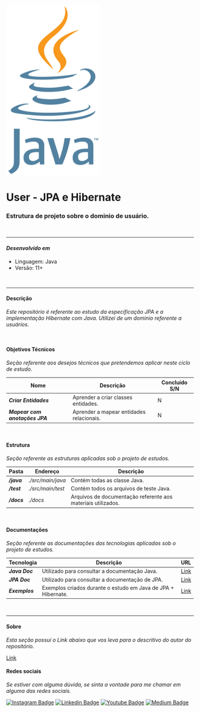 <img src="./docs/images/java_image.png " width=250>

# User - JPA e Hibernate

### Estrutura de projeto sobre o dominio de usuário.

</br>
<hr>

#### ***Desenvolvido em***

- Linguagem: Java
- Versão: 11+

</br>
<hr>

#### **Descrição**

*Este repositório é referente ao estudo da especificação JPA e a implementação Hibernate com Java. Utilizei de um dominio referente a usuários.*

</br>

#### **Objetivos Técnicos**

*Seção referente aos desejos técnicos que pretendemos aplicar neste ciclo de estudo.*

| Nome                           | Descrição                                | Concluído S/N |
|--------------------------------|------------------------------------------|---------------|
| ***Criar Entidades***          | Aprender a criar classes entidades.      | N             |
| ***Mapear com anotações JPA*** | Aprender a mapear entidades relacionais. | N             |

</br>

#### **Estrutura**

*Seção referente as estruturas aplicadas sob o projeto de estudos.*

| Pasta       | Endereço          | Descrição |
|-------------|-------------------|------------|
| ***/java*** | *./src/main/java* | Contém todas as classe Java.
| ***/test*** | *./src/main/test* | Contém todos os arquivos de teste Java.
| ***/docs*** | *./docs*          | Arquivos de documentação referente aos materiais utilizados.

</br>

#### **Documentações**

*Seção referente as documentações das tecnologias aplicadas sob o projeto de estudos.*

| Tecnologia     | Descrição                                                     | URL |
|----------------|---------------------------------------------------------------|------------|
| ***Java Doc*** | Utilizado para consultar a documentação Java.                 | [Link](https://docs.oracle.com/en/java/) |
| ***JPA Doc***  | Utilizado para consultar a documentação de JPA.               | [Link](https://docs.oracle.com/javaee/7/api/javax/persistence/package-summary.html) |
| ***Exemplos*** | Exemplos criados durante o estudo em Java de JPA + Hibernate. | [Link](./docs/pages/Examples.md) |

</br>
<hr>

#### **Sobre**

*Esta seção possuí o Link abaixo que vos leva para o descritivo do autor do repositório.*

[Link](./docs/pages/Author.md)

#### **Redes sociais**

*Se estiver com alguma dúvida, se sinta a vontade para me chamar em alguma das redes sociais.*

[![Instagram Badge](https://img.shields.io/badge/-instagram-red?style=for-the-badge&logo=instagram&logoColor=white&link=https://github.com/DiegoJCordeiro)](https://www.instagram.com/developer.mano/) [![Linkedin Badge](https://img.shields.io/badge/-Linkedin-blue?style=for-the-badge&logo=Linkedin&logoColor=white&link=https://github.com/DiegoJCordeiro)](https://www.linkedin.com/in/diego-cordeiro-552948229/) [![Youtube Badge](https://img.shields.io/badge/-Youtube-red?style=for-the-badge&logo=Youtube&logoColor=white&link=https://github.com/DiegoJCordeiro)](https://www.youtube.com/@manodev5540) [![Medium Badge](https://img.shields.io/badge/-Medium-black?style=for-the-badge&logo=Medium&logoColor=white&link=https://github.com/DiegoJCordeiro)](https://medium.com/@diegocordeiro.contatos) 